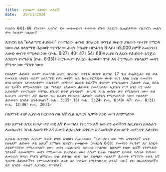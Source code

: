 ```yaml
---
title:  የዘላለም ሕይወት ቃላቶች
date:   25/11/2024
---
```



`ዮሐንስ 6፡61-68 ያንብቡ። ኢየሱስ ደቀ መዛሙርቱን ትተውት ይሄዱ እንደሆነ ሲጠይቃቸው የጴጥሮስ መልስ ምን ትርጉም ነበረው?`

ጴጥሮስ ስለ “ዘላለማዊ ሕይወት” የተናገረው ሐሳብ በዮሐንስ ወንጌል ውስጥ ያለውን ጭብጥ የሚነካ ነው። ስለ ዘላለማዊ ሕይወት የተነገረው ሐረግ ትኩረት በዮሐንስ 6 ላይ፣ በ5,000 ሰዎች አመጋገብ አውድ ውስጥ የሚታይ ነው (ዮሐ. 6፡27፣ 40፣ 47፣ 54፣ 68)። ኢየሱስ እርሱ የሕይወት እንጀራ እንደሆነ ተናግሯል (ዮሐ. 6፡35)፤ ትርጉሙም የእርሱ ሕይወት፣ ሞት እና ትንሣኤው የዘላለም መዳን ምንጭ ነው ማለት ነው።

`የዘላለም ሕይወት ወይም ተመሳሳይ ሐረግ በዮሐንስ ወንጌል ውስጥ ቢያንስ 17 ጊዜ ተጠቅሷል። ይህ ቃል የመንፈስ ህላዌን ወይም ዘላለማዊ የሆነ ወይም ሌላ ከተፈጥሮአዊው ውጭ የሆነ አካል ክፍል የመሆንን ፅንሰ-ሀሳብን አያመላክትም። ይልቁንም መዳንንና ለአሁኑ ኑሮአችን ትርጉም የሚሰጠውን ሕይወት ሰጪ ኃይል እና ጌታችን በሚመለስበት ጊዜ ማለቂያ የሌለውን ሕይወት ያመላክታል። ኢየሱስ ሥጋ እንደ ሆነ ሁሉ፣ ኢየሱስም የተናገረለት ትንሣኤ በጊዜና በኅዋ እንዲሁም በሥጋዊ አካል ውስጥ ሆኖ የሚከናወን ነው። ይህ ከሙታን መነሣት፣ እኛ በአንድ ጊዜ በኤደን የነበረንን ሕይወት መታደስ የሚያመላክት ነው። የዘላለም ሕይወትን እንዴት እንቀበላለን? ዮሐ. 3:15፣ 16፤ ዮሐ. 5:24፤ ዮሐ. 6:40፣ 47፤ ዮሐ. 8:31፤ ዮሐ. 12:46፤ ዮሐ. 20፡31።`

በእምነት ብቻ ኢየሱስ ክርስቶስ ስለ እኛ ሲል ሊኖርና ሊሞት እንደ መጣ እናምናለን።

ይህ እምነት እንደ ስጦታ ሆኖ ወደ እኛ ይመጣል፣ ነገር ግን እኛ አውቀን ራሳችንን ለኢየሱስ አሳልፈን ለመስጠት፣ ንስሐ ለመግባት እና ደሙን ለኃጢአት ይቅርታ እና መንጻት ለመጠየቅ መምረጥ አለብን።

`ኢየሱስ ጴጥሮስን እርሱም ትቶት ይሄድ እንደሆነ ሲጠይቀው፣ “ጌታ ሆይ፣ ወደ ማን እንሄዳለን? አንተ የዘላለም ሕይወት ቃል አለህ” በማለት ጴጥሮስ የመለሰው (ዮሐንስ 6፡68) የመዳንን ትርጉም እና እንዴት እንደምናገኘው የሚያመላክት ነው። መዳን ከፍልስፍና፣ ከታሪክ፣ ከሳይንስ፣ ከሁሉም የሰው ልጆች የትምህርት ዓይነቶች አይመጣም። መዳን የሚመጣው ከኢየሱስ ነው፣ እሱም በራሱ የዘላለም ህይወት ባለቤት የሆነው፣ ለመንፈስ ቅዱስ ምላሽ ለሚሰጡ ሁሉ ይቀበሉ ዘንድ በነጻ ይሰጣል። የዘላለም ሕይወት የማግኘት ተስፋ እኛ ጊዜያዊ ሕይወታችንን የምንመለከትበት ሁኔታ ላይ ተጽእኖ የሚያሳድረው እንዴት ነው? ይህ በአመለካከታችን ላይ እንዴት ተጽዕኖ ሊያሳድር ይገባዋል?`